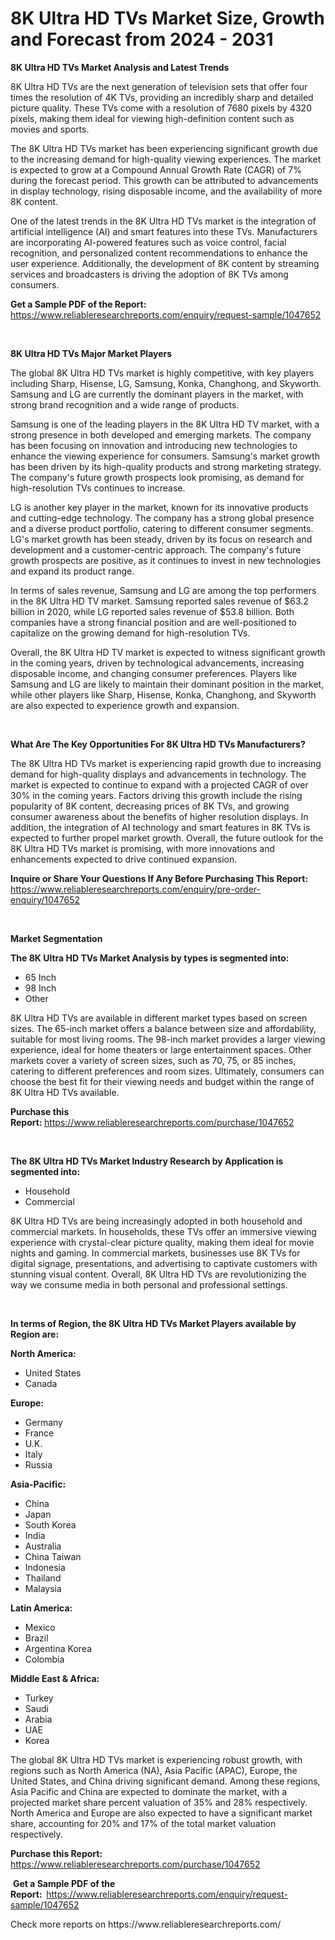 <p><h1>8K Ultra HD TVs Market Size, Growth and Forecast from 2024 - 2031</h1></p><p><strong>8K Ultra HD TVs Market Analysis and Latest Trends</strong></p>
<p><p>8K Ultra HD TVs are the next generation of television sets that offer four times the resolution of 4K TVs, providing an incredibly sharp and detailed picture quality. These TVs come with a resolution of 7680 pixels by 4320 pixels, making them ideal for viewing high-definition content such as movies and sports.</p><p>The 8K Ultra HD TVs market has been experiencing significant growth due to the increasing demand for high-quality viewing experiences. The market is expected to grow at a Compound Annual Growth Rate (CAGR) of 7% during the forecast period. This growth can be attributed to advancements in display technology, rising disposable income, and the availability of more 8K content.</p><p>One of the latest trends in the 8K Ultra HD TVs market is the integration of artificial intelligence (AI) and smart features into these TVs. Manufacturers are incorporating AI-powered features such as voice control, facial recognition, and personalized content recommendations to enhance the user experience. Additionally, the development of 8K content by streaming services and broadcasters is driving the adoption of 8K TVs among consumers.</p></p>
<p><strong>Get a Sample PDF of the Report:&nbsp;</strong> <a href="https://www.reliableresearchreports.com/enquiry/request-sample/1047652">https://www.reliableresearchreports.com/enquiry/request-sample/1047652</a></p>
<p>&nbsp;</p>
<p><strong>8K Ultra HD TVs Major Market Players</strong></p>
<p><p>The global 8K Ultra HD TVs market is highly competitive, with key players including Sharp, Hisense, LG, Samsung, Konka, Changhong, and Skyworth. Samsung and LG are currently the dominant players in the market, with strong brand recognition and a wide range of products.</p><p>Samsung is one of the leading players in the 8K Ultra HD TV market, with a strong presence in both developed and emerging markets. The company has been focusing on innovation and introducing new technologies to enhance the viewing experience for consumers. Samsung's market growth has been driven by its high-quality products and strong marketing strategy. The company's future growth prospects look promising, as demand for high-resolution TVs continues to increase.</p><p>LG is another key player in the market, known for its innovative products and cutting-edge technology. The company has a strong global presence and a diverse product portfolio, catering to different consumer segments. LG's market growth has been steady, driven by its focus on research and development and a customer-centric approach. The company's future growth prospects are positive, as it continues to invest in new technologies and expand its product range.</p><p>In terms of sales revenue, Samsung and LG are among the top performers in the 8K Ultra HD TV market. Samsung reported sales revenue of $63.2 billion in 2020, while LG reported sales revenue of $53.8 billion. Both companies have a strong financial position and are well-positioned to capitalize on the growing demand for high-resolution TVs.</p><p>Overall, the 8K Ultra HD TV market is expected to witness significant growth in the coming years, driven by technological advancements, increasing disposable income, and changing consumer preferences. Players like Samsung and LG are likely to maintain their dominant position in the market, while other players like Sharp, Hisense, Konka, Changhong, and Skyworth are also expected to experience growth and expansion.</p></p>
<p>&nbsp;</p>
<p><strong>What Are The Key Opportunities For 8K Ultra HD TVs Manufacturers?</strong></p>
<p><p>The 8K Ultra HD TVs market is experiencing rapid growth due to increasing demand for high-quality displays and advancements in technology. The market is expected to continue to expand with a projected CAGR of over 30% in the coming years. Factors driving this growth include the rising popularity of 8K content, decreasing prices of 8K TVs, and growing consumer awareness about the benefits of higher resolution displays. In addition, the integration of AI technology and smart features in 8K TVs is expected to further propel market growth. Overall, the future outlook for the 8K Ultra HD TVs market is promising, with more innovations and enhancements expected to drive continued expansion.</p></p>
<p><strong>Inquire or Share Your Questions If Any Before Purchasing This Report:</strong> <a href="https://www.reliableresearchreports.com/enquiry/pre-order-enquiry/1047652">https://www.reliableresearchreports.com/enquiry/pre-order-enquiry/1047652</a></p>
<p>&nbsp;</p>
<p><strong>Market Segmentation</strong></p>
<p><strong>The 8K Ultra HD TVs Market Analysis by types is segmented into:</strong></p>
<p><ul><li>65 Inch</li><li>98 Inch</li><li>Other</li></ul></p>
<p><p>8K Ultra HD TVs are available in different market types based on screen sizes. The 65-inch market offers a balance between size and affordability, suitable for most living rooms. The 98-inch market provides a larger viewing experience, ideal for home theaters or large entertainment spaces. Other markets cover a variety of screen sizes, such as 70, 75, or 85 inches, catering to different preferences and room sizes. Ultimately, consumers can choose the best fit for their viewing needs and budget within the range of 8K Ultra HD TVs available.</p></p>
<p><strong>Purchase this Report:&nbsp;</strong><a href="https://www.reliableresearchreports.com/purchase/1047652">https://www.reliableresearchreports.com/purchase/1047652</a></p>
<p>&nbsp;</p>
<p><strong>The 8K Ultra HD TVs Market Industry Research by Application is segmented into:</strong></p>
<p><ul><li>Household</li><li>Commercial</li></ul></p>
<p><p>8K Ultra HD TVs are being increasingly adopted in both household and commercial markets. In households, these TVs offer an immersive viewing experience with crystal-clear picture quality, making them ideal for movie nights and gaming. In commercial markets, businesses use 8K TVs for digital signage, presentations, and advertising to captivate customers with stunning visual content. Overall, 8K Ultra HD TVs are revolutionizing the way we consume media in both personal and professional settings.</p></p>
<p>&nbsp;</p>
<p><strong>In terms of Region, the 8K Ultra HD TVs Market Players available by Region are:</strong></p>
<p>
    <p> <strong> North America: </strong>
        <ul>
            <li>United States</li>
            <li>Canada</li>
        </ul>
        </p> 
    <p> <strong> Europe: </strong>
        <ul>
            <li>Germany</li>
            <li>France</li>
            <li>U.K.</li>
            <li>Italy</li>
            <li>Russia</li>
        </ul>
        </p> 
    <p> <strong> Asia-Pacific: </strong>
        <ul>
            <li>China</li>
            <li>Japan</li>
            <li>South Korea</li>
            <li>India</li>
            <li>Australia</li>
            <li>China Taiwan</li>
            <li>Indonesia</li>
            <li>Thailand</li>
            <li>Malaysia</li>
        </ul>
        </p> 
    <p> <strong> Latin America: </strong>
        <ul>
            <li>Mexico</li>
            <li>Brazil</li>
            <li>Argentina Korea</li>
            <li>Colombia</li>
        </ul>
        </p> 
    <p> <strong> Middle East & Africa: </strong>
        <ul>
            <li>Turkey</li>
            <li>Saudi</li>
            <li>Arabia</li>
            <li>UAE</li>
            <li>Korea</li>
        </ul>
    </p>
    </p>
<p><p>The global 8K Ultra HD TVs market is experiencing robust growth, with regions such as North America (NA), Asia Pacific (APAC), Europe, the United States, and China driving significant demand. Among these regions, Asia Pacific and China are expected to dominate the market, with a projected market share percent valuation of 35% and 28% respectively. North America and Europe are also expected to have a significant market share, accounting for 20% and 17% of the total market valuation respectively.</p></p>
<p><strong>Purchase this Report: </strong><a href="https://www.reliableresearchreports.com/purchase/1047652">https://www.reliableresearchreports.com/purchase/1047652</a></p>
<p>&nbsp;<strong>Get a Sample PDF of the Report:&nbsp;&nbsp;</strong><a href="https://www.reliableresearchreports.com/enquiry/request-sample/1047652">https://www.reliableresearchreports.com/enquiry/request-sample/1047652</a></p>
<p><strong></strong></p>
<p>Check more reports on https://www.reliableresearchreports.com/</p>